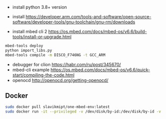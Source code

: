 - install python 3.8+ version

- install https://developer.arm.com/tools-and-software/open-source-software/developer-tools/gnu-toolchain/gnu-rm/downloads

- install mbed cli 2 https://os.mbed.com/docs/mbed-os/v6.6/build-tools/install-or-upgrade.html
```bash
mbed-tools deploy
python import_libs.py
mbed-tools compile -m DISCO_F746NG -t GCC_ARM
```
- debugger for clion https://habr.com/ru/post/345670/
- mbed-cli example https://os.mbed.com/docs/mbed-os/v6.6/quick-start/compiling-the-code.html
- openocd http://openocd.org/getting-openocd/

## Docker
```bash
sudo docker pull slavikmipt/one-mbed-env:latest
sudo docker run -it --privileged -v /dev/disk/by-id:/dev/disk/by-id -v /dev/serial/by-id:/dev/serial/by-id slavikmipt/one-mbed-env:latest
```
